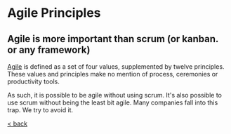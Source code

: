 # Agile Principles

## Agile is more important than scrum (or kanban. or any framework)

[Agile](https://agilemanifesto.org/) is defined as a set of four values, supplemented by twelve principles. These values and principles make no mention of process, ceremonies or productivity tools.

As such, it is possible to be agile without using scrum. It's also possible to use scrum without being the least bit agile. Many companies fall into this trap. We try to avoid it.

[< back](../README.md)